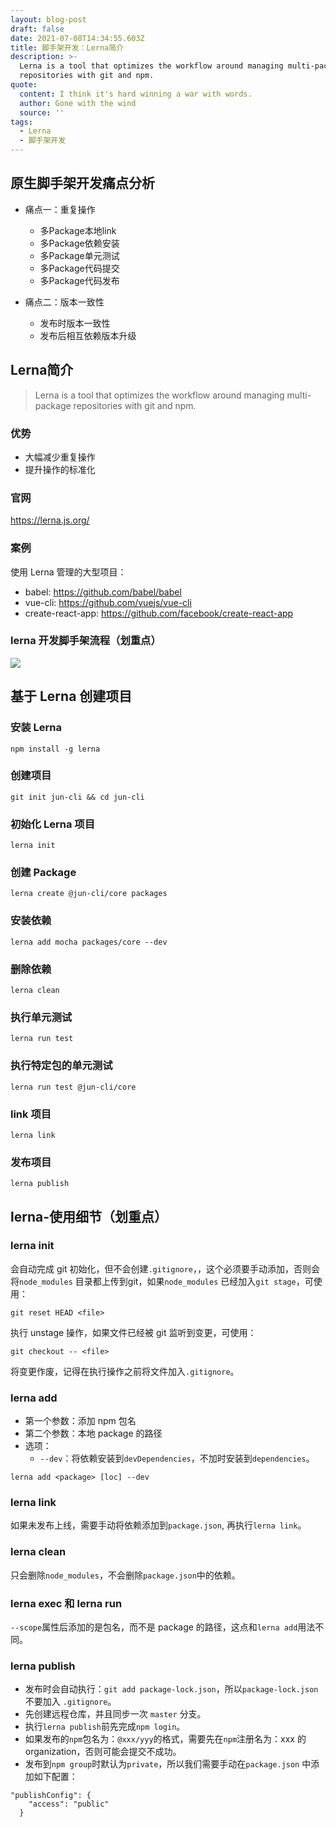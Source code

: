 ```yaml
---
layout: blog-post
draft: false
date: 2021-07-08T14:34:55.603Z
title: 脚手架开发：Lerna简介
description: >-
  Lerna is a tool that optimizes the workflow around managing multi-package
  repositories with git and npm.
quote:
  content: I think it's hard winning a war with words.
  author: Gone with the wind
  source: ''
tags:
  - Lerna
  - 脚手架开发
---
```

## 原生脚手架开发痛点分析

* 痛点一：重复操作

  * 多Package本地link
  * 多Package依赖安装
  * 多Package单元测试
  * 多Package代码提交
  * 多Package代码发布
* 痛点二：版本一致性

  * 发布时版本一致性
  * 发布后相互依赖版本升级

## Lerna简介

> Lerna is a tool that optimizes the workflow around managing multi-package repositories with git and npm.

### 优势

* 大幅减少重复操作
* 提升操作的标准化

### 官网

<https://lerna.js.org/>

### 案例

使用 Lerna 管理的大型项目：

* babel: <https://github.com/babel/babel>
* vue-cli: <https://github.com/vuejs/vue-cli>
* create-react-app: <https://github.com/facebook/create-react-app>

### lerna 开发脚手架流程（划重点）

![](/img/5fda20d609a8a01307221197.png)

## 基于 Lerna 创建项目

### 安装 Lerna
```
npm install -g lerna
```

### 创建项目

```
git init jun-cli && cd jun-cli
```

### 初始化 Lerna 项目

```
lerna init 
```

### 创建 Package

```
lerna create @jun-cli/core packages
```

### 安装依赖

```
lerna add mocha packages/core --dev
```

### 删除依赖

```
lerna clean
```

### 执行单元测试

```
lerna run test
```

### 执行特定包的单元测试

```
lerna run test @jun-cli/core
```

### link 项目

```
lerna link
```

### 发布项目

```
lerna publish
```

## lerna-使用细节（划重点）

### lerna init 
会自动完成 git 初始化，但不会创建`.gitignore`，，这个必须要手动添加，否则会将`node_modules` 目录都上传到git，如果`node_modules` 已经加入`git stage`，可使用：

```
git reset HEAD <file>
```
执行 unstage 操作，如果文件已经被 git 监听到变更，可使用：

```
git checkout -- <file>
```
将变更作废，记得在执行操作之前将文件加入`.gitignore`。

### lerna add

* 第一个参数：添加 npm 包名
* 第二个参数：本地 package 的路径
* 选项：
  * `--dev`：将依赖安装到`devDependencies`，不加时安装到`dependencies`。

```
lerna add <package> [loc] --dev
```

### lerna link

如果未发布上线，需要手动将依赖添加到`package.json`, 再执行`lerna link`。

### lerna clean
只会删除`node_modules`，不会删除`package.json`中的依赖。

### lerna exec 和 lerna run

`--scope`属性后添加的是包名，而不是 package 的路径，这点和`lerna add`用法不同。

### lerna publish

* 发布时会自动执行：`git add package-lock.json`，所以`package-lock.json`不要加入 `.gitignore`。
* 先创建远程仓库，并且同步一次 `master` 分支。
* 执行`lerna publish`前先完成`npm login`。
* 如果发布的`npm`包名为：`@xxx/yyy`的格式，需要先在`npm`注册名为：xxx 的 organization，否则可能会提交不成功。
* 发布到`npm group`时默认为`private`，所以我们需要手动在`package.json` 中添加如下配置：

```
"publishConfig": {
    "access": "public"
  }
```


